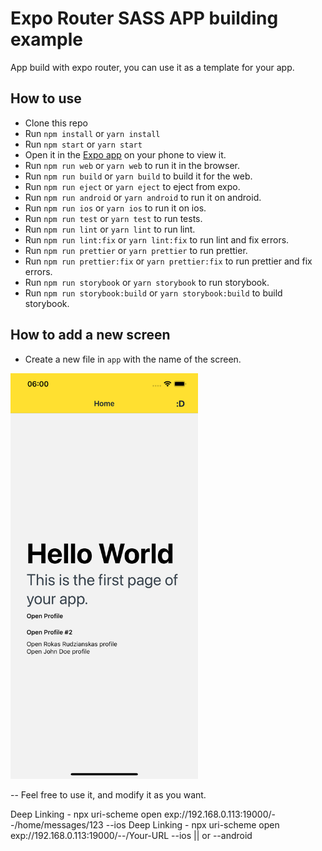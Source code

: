 # Expo Router SASS APP building example

App build with expo router, you can use it as a template for your app.

## How to use

- Clone this repo
- Run `npm install` or `yarn install`
- Run `npm start` or `yarn start`
- Open it in the [Expo app](https://expo.io) on your phone to view it.
- Run `npm run web` or `yarn web` to run it in the browser.
- Run `npm run build` or `yarn build` to build it for the web.
- Run `npm run eject` or `yarn eject` to eject from expo.
- Run `npm run android` or `yarn android` to run it on android.
- Run `npm run ios` or `yarn ios` to run it on ios.
- Run `npm run test` or `yarn test` to run tests.
- Run `npm run lint` or `yarn lint` to run lint.
- Run `npm run lint:fix` or `yarn lint:fix` to run lint and fix errors.
- Run `npm run prettier` or `yarn prettier` to run prettier.
- Run `npm run prettier:fix` or `yarn prettier:fix` to run prettier and fix errors.
- Run `npm run storybook` or `yarn storybook` to run storybook.
- Run `npm run storybook:build` or `yarn storybook:build` to build storybook.

## How to add a new screen

- Create a new file in `app` with the name of the screen.

<img src="img.png" alt="drawing" width="300"/>


-- Feel free to use it, and modify it as you want.

Deep Linking - npx uri-scheme open exp://192.168.0.113:19000/--/home/messages/123 --ios
Deep Linking - npx uri-scheme open exp://192.168.0.113:19000/--/Your-URL --ios || or --android
